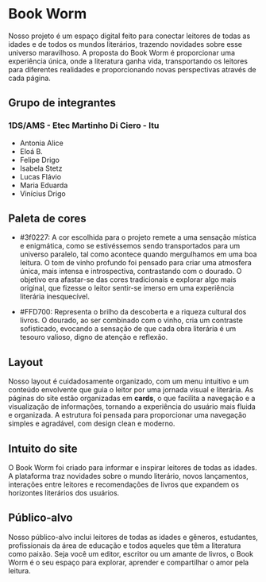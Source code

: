 # Book Worm

Nosso projeto é um espaço digital feito para conectar leitores de todas as idades e de todos os mundos literários, trazendo novidades sobre esse universo maravilhoso. A proposta do Book Worm é proporcionar uma experiência única, onde a literatura ganha vida, transportando os leitores para diferentes realidades e proporcionando novas perspectivas através de cada página.

## Grupo de integrantes

### 1DS/AMS - Etec Martinho Di Ciero - Itu

- Antonia Alice
- Eloá B.
- Felipe Drigo
- Isabela Stetz
- Lucas Flávio
- Maria Eduarda
- Vinícius Drigo

## Paleta de cores

- #3f0227: A cor escolhida para o projeto remete a uma sensação mística e enigmática, como se estivéssemos sendo transportados para um universo paralelo, tal como acontece quando mergulhamos em uma boa leitura. O tom de vinho profundo foi pensado para criar uma atmosfera única, mais intensa e introspectiva, contrastando com o dourado. O objetivo era afastar-se das cores tradicionais e explorar algo mais original, que fizesse o leitor sentir-se imerso em uma experiência literária inesquecível.
  
- #FFD700: Representa o brilho da descoberta e a riqueza cultural dos livros. O dourado, ao ser combinado com o vinho, cria um contraste sofisticado, evocando a sensação de que cada obra literária é um tesouro valioso, digno de atenção e reflexão.

## Layout

Nosso layout é cuidadosamente organizado, com um menu intuitivo e um conteúdo envolvente que guia o leitor por uma jornada visual e literária. As páginas do site estão organizadas em **cards**, o que facilita a navegação e a visualização de informações, tornando a experiência do usuário mais fluida e organizada. A estrutura foi pensada para proporcionar uma navegação simples e agradável, com design clean e moderno.

## Intuito do site

O Book Worm foi criado para informar e inspirar leitores de todas as idades. A plataforma traz novidades sobre o mundo literário, novos lançamentos, interações entre leitores e recomendações de livros que expandem os horizontes literários dos usuários.

## Público-alvo

Nosso público-alvo inclui leitores de todas as idades e gêneros, estudantes, profissionais da área de educação e todos aqueles que têm a literatura como paixão. Seja você um editor, escritor ou um amante de livros, o Book Worm é o seu espaço para explorar, aprender e compartilhar o amor pela leitura.
